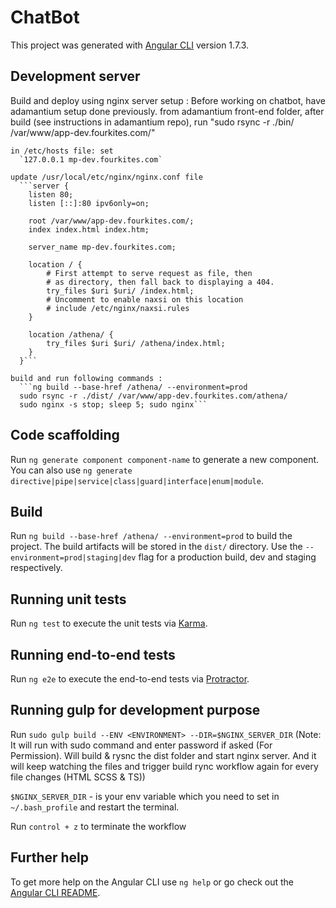 # ChatBot

This project was generated with [Angular CLI](https://github.com/angular/angular-cli) version 1.7.3.

## Development server

Build and deploy using nginx server setup :
  Before working on chatbot, have adamantium setup done previously.
    from adamantium front-end folder, after build (see instructions in adamantium repo),
    run "sudo rsync -r ./bin/ /var/www/app-dev.fourkites.com/"

    in /etc/hosts file: set
      `127.0.0.1 mp-dev.fourkites.com`

    update /usr/local/etc/nginx/nginx.conf file
      ```server {
        listen 80;
        listen [::]:80 ipv6only=on;

        root /var/www/app-dev.fourkites.com/;
        index index.html index.htm;

        server_name mp-dev.fourkites.com;

        location / {
            # First attempt to serve request as file, then
            # as directory, then fall back to displaying a 404.
            try_files $uri $uri/ /index.html;
            # Uncomment to enable naxsi on this location
            # include /etc/nginx/naxsi.rules
        }

        location /athena/ {
            try_files $uri $uri/ /athena/index.html;
        }
      }```

    build and run following commands :
      ```ng build --base-href /athena/ --environment=prod
      sudo rsync -r ./dist/ /var/www/app-dev.fourkites.com/athena/
      sudo nginx -s stop; sleep 5; sudo nginx```

## Code scaffolding

Run `ng generate component component-name` to generate a new component. You can also use `ng generate directive|pipe|service|class|guard|interface|enum|module`.

## Build

Run `ng build --base-href /athena/ --environment=prod` to build the project. The build artifacts will be stored in the `dist/` directory. Use the `--environment=prod|staging|dev` flag for a production build, dev and staging respectively.

## Running unit tests

Run `ng test` to execute the unit tests via [Karma](https://karma-runner.github.io).

## Running end-to-end tests

Run `ng e2e` to execute the end-to-end tests via [Protractor](http://www.protractortest.org/).

## Running gulp for development purpose

Run `sudo gulp build --ENV <ENVIRONMENT> --DIR=$NGINX_SERVER_DIR` (Note: It will run with sudo command and enter password if asked (For Permission). Will build & rysnc the dist folder and start nginx server. And it will keep watching the files and trigger build rync workflow again for every file changes (HTML SCSS & TS)) 

`$NGINX_SERVER_DIR` - is your env variable which you need to set in `~/.bash_profile` and restart the terminal.

Run `control + z` to terminate the workflow

## Further help

To get more help on the Angular CLI use `ng help` or go check out the [Angular CLI README](https://github.com/angular/angular-cli/blob/master/README.md).
